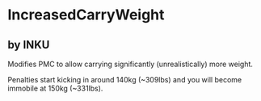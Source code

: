 # IncreasedCarryWeight
## by INKU
Modifies PMC to allow carrying significantly (unrealistically) more weight.

Penalties start kicking in around 140kg (~309lbs) and you will become immobile at 150kg (~331lbs).